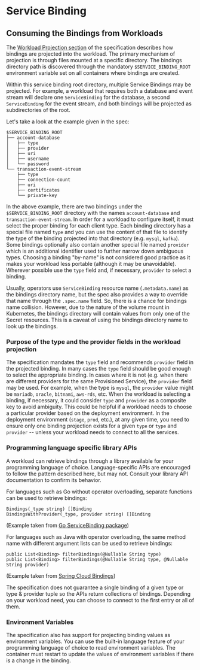 # Service Binding

## Consuming the Bindings from Workloads

The [Workload Projection section](https://github.com/k8s-service-bindings/spec#workload-projection) of the specification describes how bindings are projected into the workload.  The primary mechanism of projection is through files mounted at a specific directory.  The bindings directory path is discovered through the mandatory `$SERVICE_BINDING_ROOT` environment variable set on all containers where bindings are created.

Within this service binding root directory, multiple Service Bindings may be projected.  For example, a workload that requires both a database and event stream will declare one `ServiceBinding` for the database, a second `ServiceBinding` for the event stream, and both bindings will be projected as subdirectories of the root.

Let's take a look at the example given in the spec:

```
$SERVICE_BINDING_ROOT
├── account-database
│   ├── type
│   ├── provider
│   ├── uri
│   ├── username
│   └── password
└── transaction-event-stream
    ├── type
    ├── connection-count
    ├── uri
    ├── certificates
    └── private-key
```
In the above example, there are two bindings under the `$SERVICE_BINDING_ROOT` directory with the names `account-database` and `transaction-event-stream`.  In order for a workload to configure itself, it must select the proper binding for each client type.  Each binding directory has a special file named `type` and you can use the content of that file to identify the type of the binding projected into that directory (e.g. `mysql`, `kafka`).  Some bindings optionally also contain another special file named `provider` which is an additional identifier used to further narrow down ambiguous types.  Choosing a binding "by-name" is not considered good practice as it makes your workload less portable (although it may be unavoidable).  Wherever possible use the `type` field and, if necessary, `provider` to select a binding.

Usually, operators use `ServiceBinding` resource name (`.metadata.name`) as the bindings directory name, but the spec also provides a way to override that name through the `.spec.name` field. So, there is a chance for bindings name collision.  However, due to the nature of the volume mount in Kubernetes, the bindings directory will contain values from only one of the Secret resources.  This is a caveat of using the bindings directory name to look up the bindings.

### Purpose of the type and the provider fields in the workload projection

The specification mandates the `type` field and recommends `provider` field in the projected binding.  In many cases the `type` field should be good enough to select the appropriate binding.  In cases where it is not (e.g. when there are different providers for the same Provisioned Service), the `provider` field may be used.  For example, when the type is `mysql`, the `provider` value might be `mariadb`, `oracle`, `bitnami`, `aws-rds`, etc.  When the workload is selecting a binding, if necessary, it could consider `type` and `provider` as a composite key to avoid ambiguity.  This could be helpful if a workload needs to choose a particular provider based on the deployment environment.  In the deployment environment (`stage`, `prod`, etc.), at any given time, you need to ensure only one binding projection exists for a given `type` or `type` and `provider` -- unless your workload needs to connect to all the services.

### Programming language specific library APIs

A workload can retrieve bindings through a library available for your programming language of choice.  Language-specific APIs are encouraged to follow the pattern described here, but may not.  Consult your library API documentation to confirm its behavior.

For languages such as Go without operator overloading, separate functions can be used to retrieve bindings:

```
Bindings(_type string) []Binding
BindingsWithProvider(_type, provider string) []Binding
```

(Example taken from [Go ServiceBinding package](https://github.com/baijum/servicebinding))

For languages such as Java with operator overloading, the same method name with different argument lists can be used to retrieve bindings:

```
public List<Binding> filterBindings(@Nullable String type)
public List<Binding> filterBindings(@Nullable String type, @Nullable String provider)
```

(Example taken from [Spring Cloud Bindings](https://github.com/spring-cloud/spring-cloud-bindings))

The specification does not guarantee a single binding of a given type or type & provider tuple so the APIs return collections of bindings.  Depending on your workload need, you can choose to connect to the first entry or all of them.

### Environment Variables

The specification also has support for projecting binding values as environment variables.  You can use the built-in language feature of your programming language of choice to read environment variables.  The container must restart to update the values of environment variables if there is a change in the binding.
